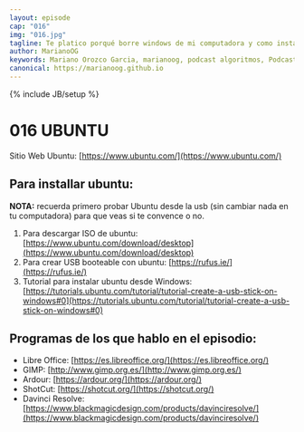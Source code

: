 ```yaml
---
layout: episode
cap: "016"
img: "016.jpg"
tagline: Te platico porqué borre windows de mi computadora y como instalar un nuevo sistema operativo totalmente gratis, lo bueno, lo malo y algunos programas que puedes usar en él.
author: MarianoOG
keywords: Mariano Orozco Garcia, marianoog, podcast algoritmos, PodcastAlgoritmos
canonical: https://marianoog.github.io
---
```

{% include JB/setup %}

# 016 UBUNTU

Sitio Web Ubuntu: [https://www.ubuntu.com/](https://www.ubuntu.com/)

## Para installar ubuntu:

**NOTA:** recuerda primero probar Ubuntu desde la usb (sin cambiar nada en tu computadora) para que veas si te convence o no.

1. Para descargar ISO de ubuntu: [https://www.ubuntu.com/download/desktop](https://www.ubuntu.com/download/desktop)
2. Para crear USB booteable con ubuntu: [https://rufus.ie/](https://rufus.ie/)
3. Tutorial para instalar ubuntu desde Windows: [https://tutorials.ubuntu.com/tutorial/tutorial-create-a-usb-stick-on-windows#0](https://tutorials.ubuntu.com/tutorial/tutorial-create-a-usb-stick-on-windows#0)

## Programas de los que hablo en el episodio:

- Libre Office: [https://es.libreoffice.org/](https://es.libreoffice.org/)
- GIMP: [http://www.gimp.org.es/](http://www.gimp.org.es/)
- Ardour: [https://ardour.org/](https://ardour.org/)
- ShotCut: [https://shotcut.org/](https://shotcut.org/)
- Davinci Resolve: [https://www.blackmagicdesign.com/products/davinciresolve/](https://www.blackmagicdesign.com/products/davinciresolve/)
